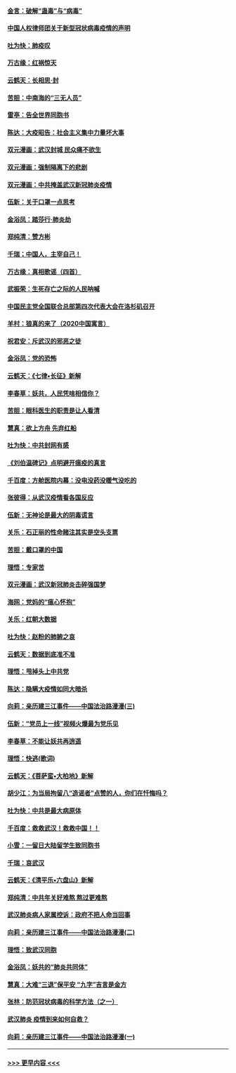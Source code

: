#### [金言：破解“蛊毒”与“病毒”](../pages/nsc993/n11864103.md?t=02131111) 
#### [中国人权律师团关于新型冠状病毒疫情的声明](../pages/nsc993/n11864249.md?t=02131111) 
#### [吐为快：肺疫叹](../pages/nsc993/n11864027.md?t=02131111) 
#### [万古缘：红祸惊天](../pages/nsc993/n11864079.md?t=02131111) 
#### [云鹤天：长相思‧封](../pages/nsc993/n11864006.md?t=02131111) 
#### [苦胆：中南海的“三无人员”](../pages/nsc993/n11862997.md?t=02131111) 
#### [雷亭：告全世界同胞书](../pages/nsc993/n11862572.md?t=02131111) 
#### [陈达：大疫昭告：社会主义集中力量坏大事](../pages/nsc993/n11859419.md?t=02131111) 
#### [双元漫画：武汉封城 民众痛不欲生](../pages/nsc993/n11859287.md?t=02131111) 
#### [双元漫画：强制隔离下的悲剧](../pages/nsc993/n11859244.md?t=02131111) 
#### [双元漫画：中共掩盖武汉新冠肺炎疫情](../pages/nsc993/n11858249.md?t=02131111) 
#### [伍新：关于口罩一点思考](../pages/nsc993/n11859195.md?t=02131111) 
#### [金浴凤：踏莎行‧肺炎劫](../pages/nsc993/n11858227.md?t=02131111) 
#### [郑纯清：赞方彬](../pages/nsc993/n11856803.md?t=02131111) 
#### [千瑞；中国人，主宰自己！](../pages/nsc993/n11856793.md?t=02131111) 
#### [万古缘：真相歌谣（四首）](../pages/nsc993/n11856263.md?t=02131111) 
#### [武振荣：生死存亡之际的人民呐喊](../pages/nsc993/n11856256.md?t=02131111) 
#### [中国民主党全国联合总部第四次代表大会在洛杉矶召开](../pages/nsc993/n11856344.md?t=02131111) 
#### [羊村：狼真的来了（2020中国寓言）](../pages/nsc993/n11856229.md?t=02131111) 
#### [祝君安：斥武汉的邪恶之徒](../pages/nsc993/n11855861.md?t=02131111) 
#### [金浴凤：党的恐怖](../pages/nsc993/n11855849.md?t=02131111) 
#### [云鹤天：《七律▪长征》新解](../pages/nsc993/n11855479.md?t=02131111) 
#### [李春草：妖共，人民凭啥相信你？](../pages/nsc993/n11855196.md?t=02131111) 
#### [苦胆：眼科医生的职责是让人看清](../pages/nsc993/n11853840.md?t=02131111) 
#### [慧真：欲上方舟 先弃红船](../pages/nsc993/n11853483.md?t=02131111) 
#### [吐为快：中共封网有感](../pages/nsc993/n11852575.md?t=02131111) 
#### [《刘伯温碑记》点明避开瘟疫的真言](../pages/nsc993/n11852128.md?t=02131111) 
#### [千百度：方舱医院内幕：没电没药没暖气没吃的](../pages/nsc993/n11850211.md?t=02131111) 
#### [张彼得：从武汉疫情看各国反应](../pages/nsc993/n11850102.md?t=02131111) 
#### [伍新：无神论是最大的阴毒谎言](../pages/nsc993/n11846129.md?t=02131111) 
#### [关乐：石正丽的性命赌注其实是空头支票](../pages/nsc993/n11846109.md?t=02131111) 
#### [苦胆：戴口罩的中国](../pages/nsc993/n11845576.md?t=02131111) 
#### [理悟：专家苦](../pages/nsc993/n11845564.md?t=02131111) 
#### [双元漫画：武汉新冠肺炎击碎强国梦](../pages/nsc993/n11843320.md?t=02131111) 
#### [海网：党妈的“瘟心怀抱”](../pages/nsc993/n11840740.md?t=02131111) 
#### [关乐：红朝大数据](../pages/nsc993/n11840675.md?t=02131111) 
#### [吐为快：赵粉的肺腑之哀](../pages/nsc993/n11840618.md?t=02131111) 
#### [云鹤天：数据到底准不准](../pages/nsc993/n11840325.md?t=02131111) 
#### [理悟：甩掉头上中共党](../pages/nsc993/n11838826.md?t=02131111) 
#### [陈达：隐瞒大疫情如同大暗杀](../pages/nsc993/n11838771.md?t=02131111) 
#### [向莉：亲历建三江事件——中国法治路漫漫(三)](../pages/nsc993/n11831825.md?t=02131111) 
#### [伍新：“党员上一线”视频火爆最为党乐见](../pages/nsc993/n11838200.md?t=02131111) 
#### [李春草：不能让妖共再逍遥](../pages/nsc993/n11838102.md?t=02131111) 
#### [理悟：快逃(歌词)](../pages/nsc993/n11838083.md?t=02131111) 
#### [云鹤天：《菩萨蛮▪大柏地》新解](../pages/nsc993/n11838059.md?t=02131111) 
#### [胡少江：为当局拘留八“造谣者”点赞的人，你们在忏悔吗？](../pages/nsc993/n11836801.md?t=02131111) 
#### [吐为快：中共是最大病原体](../pages/nsc993/n11836748.md?t=02131111) 
#### [千百度：救救武汉！救救中国！！](../pages/nsc993/n11836145.md?t=02131111) 
#### [小雪：一留日大陆留学生致同胞书](../pages/nsc993/n11834624.md?t=02131111) 
#### [千瑞：哀武汉](../pages/nsc993/n11833647.md?t=02131111) 
#### [云鹤天：《清平乐▪六盘山》新解](../pages/nsc993/n11833611.md?t=02131111) 
#### [郑纯清：中共年关好难熬 熬过更难熬](../pages/nsc993/n11833489.md?t=02131111) 
#### [武汉肺炎病人家属控诉：政府不把人命当回事](../pages/nsc993/n11833205.md?t=02131111) 
#### [向莉：亲历建三江事件——中国法治路漫漫(二)](../pages/nsc993/n11829102.md?t=02131111) 
#### [理悟：致武汉同胞](../pages/nsc993/n11831522.md?t=02131111) 
#### [金浴凤：妖共的“肺炎共同体”](../pages/nsc993/n11829448.md?t=02131111) 
#### [慧真：大难“三退”保平安 “九字”吉言是金方](../pages/nsc993/n11829501.md?t=02131111) 
#### [张林：防范冠状病毒的科学方法（之一）](../pages/nsc993/n11828618.md?t=02131111) 
#### [武汉肺炎 疫情到来如何自救？](../pages/nsc993/n11827632.md?t=02131111) 
#### [向莉：亲历建三江事件——中国法治路漫漫(一)](../pages/nsc993/n11827190.md?t=02131111) 

----
#### [ >>> 更早内容 <<< ](../indexes/nsc993-earlier.md)
